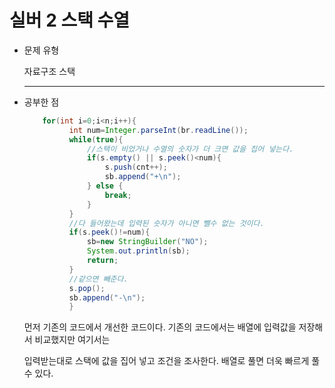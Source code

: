 # 실버 2 스택 수열

- 문제 유형

  자료구조 스택

  ---

- 공부한 점

  ```java
      for(int i=0;i<n;i++){
	        int num=Integer.parseInt(br.readLine());
    	    while(true){
    	        //스택이 비었거나 수열의 숫자가 더 크면 값을 집어 넣는다.
                if(s.empty() || s.peek()<num){
                    s.push(cnt++);
                    sb.append("+\n");
                } else {
                    break;
                }
    	    }
            //다 들어왔는데 입력된 숫자가 아니면 뺄수 없는 것이다.
            if(s.peek()!=num){
                sb=new StringBuilder("NO");
                System.out.println(sb);
                return;
            }
            //같으면 빼준다.
            s.pop();
            sb.append("-\n");
    	    }
  ```

  먼저 기존의 코드에서 개선한 코드이다. 기존의 코드에서는 배열에 입력값을 저장해서 비교했지만 여기서는

  입력받는대로 스택에 값을 집어 넣고 조건을 조사한다. 배열로 풀면 더욱 빠르게 풀 수 있다.
